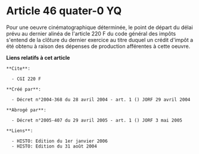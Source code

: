 # Article 46 quater-0 YQ

Pour une oeuvre cinématographique déterminée, le point de départ du délai prévu au dernier alinéa de l'article 220 F du code
général des impôts s'entend de la clôture du dernier exercice au titre duquel un crédit d'impôt a été obtenu à raison des
dépenses de production afférentes à cette oeuvre.

**Liens relatifs à cet article**

	**Cite**:

	  - CGI 220 F

	**Créé par**:

	  - Décret n°2004-368 du 28 avril 2004 - art. 1 () JORF 29 avril 2004

	**Abrogé par**:

	  - Décret n°2005-407 du 29 avril 2005 - art. 1 () JORF 3 mai 2005

	**Liens**:

	  - HISTO: Edition du 1er janvier 2006
	  - HISTO: Edition du 31 août 2004
